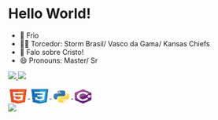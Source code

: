<HTML>
  <HEAD> 
    <H1> <B> Hello World!</B> </H1>
    </HEAD>

- 🌱 Frio 
- 🏴‍☠️ Torcedor: Storm Brasil/ Vasco da Gama/ Kansas Chiefs
- 💬 Falo sobre Cristo!
- 😄 Pronouns: Master/ Sr
  
 <div>
  <a href="https://github.com/jjsaints">
  <img height="180em" src="https://github-readme-stats.vercel.app/api?username=jjsaints&show_icons=true&theme=dark&include_all_commits=true&count_private=true"/>
  <img left="190em" src="https://github-readme-stats.vercel.app/api/top-langs/?username=jjsaints&layout=compact&langs_count=7&theme=dark"/>
</div>
   
<div style="display: inline_block"><br>
 
  <img align="center" alt="Rafa-HTML" height="30" width="40" src="https://raw.githubusercontent.com/devicons/devicon/master/icons/html5/html5-original.svg">
  <img align="center" alt="Rafa-CSS" height="30" width="40" src="https://raw.githubusercontent.com/devicons/devicon/master/icons/css3/css3-original.svg">
  <img align="center" alt="Rafa-Python" height="30" width="40" src="https://raw.githubusercontent.com/devicons/devicon/master/icons/python/python-original.svg">
  <img align="center" alt="Rafa-Csharp" height="30" width="40" src="https://raw.githubusercontent.com/devicons/devicon/master/icons/csharp/csharp-original.svg">
 
</div>
   
   <div>
     <a href="https://intagram.com/ojorgesaints" target="_blank"><img src="https://img.shields.io/badge/-Instagram-%23E4405F?style=for-the-badge&logo=instagram&logoColor=white 
       target="blank"> </a>
   </div>
   </HTML>
